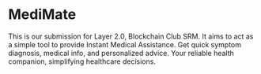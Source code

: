 # MediMate
This is our submission for Layer 2.0, Blockchain Club SRM. It aims to act as a simple tool to provide Instant Medical Assistance. Get quick symptom diagnosis, medical info, and personalized advice. Your reliable health companion, simplifying healthcare decisions.
